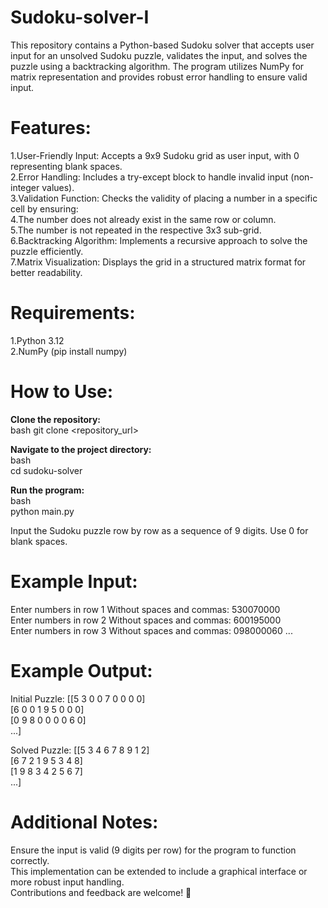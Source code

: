# Sudoku-solver-I
 
This repository contains a Python-based Sudoku solver that accepts user input for an unsolved Sudoku puzzle, validates the input, and solves the puzzle using a backtracking algorithm. The program utilizes NumPy for matrix representation and provides robust error handling to ensure valid input.

# Features:
1.User-Friendly Input: Accepts a 9x9 Sudoku grid as user input, with 0 representing blank spaces.    
2.Error Handling: Includes a try-except block to handle invalid input (non-integer values).    
3.Validation Function: Checks the validity of placing a number in a specific cell by ensuring:    
4.The number does not already exist in the same row or column.    
5.The number is not repeated in the respective 3x3 sub-grid.   
6.Backtracking Algorithm: Implements a recursive approach to solve the puzzle efficiently.    
7.Matrix Visualization: Displays the grid in a structured matrix format for better readability.   

# Requirements:
1.Python 3.12   
2.NumPy (pip install numpy)   

# How to Use:

**Clone the repository:**    
bash
git clone <repository_url>

**Navigate to the project directory:**    
bash   
cd sudoku-solver

**Run the program:**    
bash   
python main.py

Input the Sudoku puzzle row by row as a sequence of 9 digits. Use 0 for blank spaces.

# Example Input:

Enter numbers in row 1 Without spaces and commas: 530070000  
Enter numbers in row 2 Without spaces and commas: 600195000   
Enter numbers in row 3 Without spaces and commas: 098000060
...

# Example Output:

Initial Puzzle:
[[5 3 0 0 7 0 0 0 0]   
 [6 0 0 1 9 5 0 0 0]   
 [0 9 8 0 0 0 0 6 0]  
 ...]



Solved Puzzle:
[[5 3 4 6 7 8 9 1 2]   
[6 7 2 1 9 5 3 4 8]   
[1 9 8 3 4 2 5 6 7]   
...]

# Additional Notes:
Ensure the input is valid (9 digits per row) for the program to function correctly.  
This implementation can be extended to include a graphical interface or more robust input handling.   
Contributions and feedback are welcome! 🚀    







